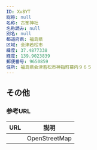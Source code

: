 ```yaml
---
ID: Xv8YT
総称: null
名称: 古峯神社
名称読み: null
別名: null
都道府県: 福島県
区域: 会津若松市
緯度: 37.4877338
経度: 139.9023839
郵便番号: 9650859
住所: 福島県会津若松市神指町幕内９６５
---
```


## その他

### 参考URL

| URL | 説明          |
| --- | ------------- |
|     | OpenStreetMap |
